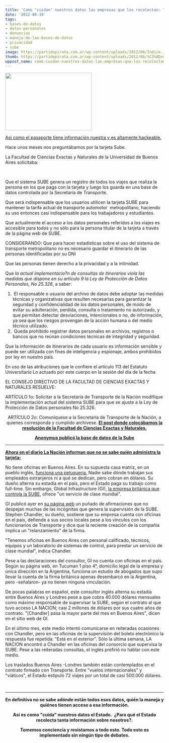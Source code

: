 ```yaml
---
title: 'Como "cuidan" nuestros datos las empresas que los recolectan: Tarjeta Sube'
date: '2012-06-19'
tags:
- bases-de-datos
- datos-personales
- denuncias
- manejo-de-las-bases-de-datos
- privacidad
- sube
image: https://partidopirata.com.ar/wp-content/uploads/2012/06/Índice.jpeg
thumb: https://partidopirata.com.ar/wp-content/uploads/2012/06/%C3%8Dndice-150x150.jpeg
wppost_name: como-cuidan-nuestros-datos-las-empresas-que-los-recolectan-tarjeta-sube
---
```


<a href="https://partidopirata.com.ar/wp-content/uploads/2012/06/Índice.jpeg"><img class="size-full wp-image-4844" title="Tarjeta Sube" src="https://partidopirata.com.ar/wp-content/uploads/2012/06/Índice.jpeg" alt="" width="275" height="183" /></a>


<a href="https://partidopirata.com.ar/4816/el-fetiche-tecnologico-ataca-de-nuevo-ahora-con-400-x-pasaporte-todos-vigilados">Asi como el pasaporte tiene información nuestra y es altamente hackeable.</a>

Hace unos meses nos preguntábamos por la tarjeta Sube.

La Facultad de Ciencias Exactas y Naturales de la Universidad de Buenos Aires solicitaba:

&nbsp;

Que el sistema SUBE genera un registro de todos los viajes que realiza la persona en los que paga con la tarjeta y luego los guarda en una base de datos controlada por la Secretaría de Transporte.

Que será indispensable que los usuarios utilicen la tarjeta SUBE para mantener la tarifa actual de transporte automotor  metropolitano, haciendo su uso entonces casi indispensable para los trabajadores y estudiantes.

Que actualmente el acceso a los datos personales referidos a los viajes es accesible para todos y no sólo para la persona titular de la tarjeta a través de la página web de SUBE.

CONSIDERANDO:
Que para hacer estadísticas sobre el uso del sistema de transporte metropolitano no es necesario guardar el itinerario de las personas
identificadas por su DNI

Que las personas tienen derecho a la privacidad y a la intimidad.

Que *la actual implementacio?n de consultas de itinerarios viola las medidas que dispone en su artículo 9 la Ley de Protección de Datos Personales, No 25.326*, a saber:
<ol>
	<li> El responsable o usuario del archivo de datos debe adoptar las medidas técnicas y organizativas que resulten necesarias para garantizar la seguridad y confidencialidad de los datos personales, de modo de evitar su adulteración, perdida, consulta o tratamiento no autorizado, y que permitan detectar desviaciones, intencionales o no, de información, ya sea que los riesgos provengan de la acción humana o del medio técnico utilizado.</li>
	<li> Queda prohibido registrar datos personales en archivos, registros o bancos que no reúnan condiciones técnicas de integridad y seguridad.</li>
</ol>
Que la información de itinerarios de cada usuario es información sensible y puede ser utilizada con fines de inteligencia y espionaje, ambos prohibidos por ley en nuestro país.

En uso de las atribuciones que le confiere el artículo 113 del Estatuto Universitario Lo actuado por este cuerpo en la sesión del día de la fecha

EL CONSEJO DIRECTIVO DE LA FACULTAD DE CIENCIAS EXACTAS Y NATURALES RESUELVE:

ARTÍCULO 1o: Solicitar a la Secretaría de Transporte de la Nación modifique la implementación actual del sistema SUBE para que se ajuste a la Ley de Protección de Datos personales No 25.326.
<p style="text-align: center;">ARTÍCULO 2o: Comuníquese a la Secretaría de Transporte de la Nación, a quienes corresponda y cumplido archívese.
<strong><a href="https://partidopirata.com.ar/3674/resolucion-de-la-facultad-de-ciencias-exactas-y-naturales-de-la-universidad-de-buenos-aires-sobre-las-tarjetas-sube">El post donde colocábamos la resolución de la Facultad de Ciencias Exactas y Naturales.</a></strong></p>
<p style="text-align: center;"><strong><a href="https://partidopirata.com.ar/2976/anonymous-publica-base-de-datos-de-sube">Anonymus publicó la base de datos de la Sube</a></strong></p>


<hr />

<strong><a href="http://www.lanacion.com.ar/1483217-control-de-la-sube-la-firma-inglesa-dice-que-brinda-un-servicio-de-clase-mundial">Ahora en el diario La Nación informan que no se sabe quién administra la tarjeta:</a></strong>

No tiene oficinas en Buenos Aires. En su supuesta casa matriz, en un pueblo inglés, <a href="http://www.lanacion.com.ar/1483077-la-empresa-que-controla-la-sube-tampoco-tiene-oficina-en-inglaterra" target="_blank">funciona una peluquería.</a> Nadie sabe dónde trabajan sus empleados extranjeros ni a qué se dedican, pero cobran en dólares. Su dueño alterna su estadía en el país, pero el Estado paga su trabajo como full-time. Sin embargo, Global Infrastructure (GI), <a href="http://www.lanacion.com.ar/1480087-una-empresa-inglesa-controla-la-sube-desde-las-sombras" target="_blank">la empresa británica que controla la SUBE</a>, ofrece "un servicio de clase mundial".

GI publicó ayer en <a href="http://g-i-group.com/home/?page_id=89" target="_blank">su página web</a> un puñado de afirmaciones que no despejan muchas de las incógnitas que genera la supervisión de la SUBE. Stephen Chandler, su dueño, sostiene que su empresa cuenta con oficinas en el país, defiende a sus socios locales pese a los vínculos con los funcionarios de Transporte y dice que la reciente creación de la compañía implica un "relanzamiento" de la firma.

"Tenemos oficinas en Buenos Aires con personal calificado, técnicos, equipos y un laboratorio de sistemas de control, para prestar un servicio de clase mundial", indica Chandler.

Pese a las declaraciones del consultor, GI no cuenta con oficinas en el país. Según su página web, en Tucuman 1 piso 4°, domicilio legal de la empresa y única dirección en la Argentina, funciona un estudio de abogados que supo llevar la cuenta de la firma británica apenas desembarcó en la Argentina, pero -señalaron- ya no tienen ninguna vinculación.

De pocas palabras en español, este consultor inglés alterna su estadía entre Buenos Aires y Londres pese a que cobra 40.000 dólares mensuales como máximo responsable de supervisar la SUBE, según el contrato al que tuvo acceso LA NACION; casi 2 millones de dólares por sus cuatro años de contrato. "[Chandler] pasa la mayor parte del mes en Buenos Aires", dicen en el sitio web de GI.

En el último mes, este medio intentó comunicarse en reiteradas ocasiones con Chandler, pero en las oficinas de la supervisión del boleto electrónico la respuesta fue repetida: "Está en el exterior". Sólo la última semana, LA NACION encontró a Chandler en las oficinas del consorcio que supervisa la SUBE. Pese a las reiteradas consultas, el inglés prefirió no hablar con este medio.

Los traslados Buenos Aires -Londres también están contemplados en el contrato firmado con Transporte. Entre "vuelos internacionales" y "viáticos", el Estado estipuló 72 viajes por un total de casi 500.000 dólares.

&nbsp;

<hr />
<p style="text-align: center;"><strong>En definitiva no se sabe adónde están todos esos datos, quién la maneja y quiénes tienen acceso a esa información.</strong></p>
<p style="text-align: center;"><strong>Así es como "cuida" nuestros datos el Estado.  ¿Para qué el Estado recolecta tanta información sobre nosotros?.</strong></p>
<p style="text-align: center;"><strong>Tomemos conciencia y resistamos a todo esto. Todo esto es implementado sin ningún tipo de debates.</strong></p>
